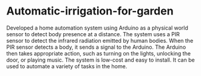 # Automatic-irrigation-for-garden
Developed a home automation system using Arduino as a physical world sensor to detect body presence at a distance. The system uses a PIR sensor to detect the infrared radiation emitted by human bodies. When the PIR sensor detects a body, it sends a signal to the Arduino. The Arduino then takes appropriate action, such as turning on the lights, unlocking the door, or playing music.
The system is low-cost and easy to install. It can be used to automate a variety of tasks in the home.
